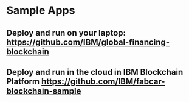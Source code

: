 # Sample Apps

##  Deploy and run on your laptop: https://github.com/IBM/global-financing-blockchain

##  Deploy and run in the cloud in IBM Blockchain Platform https://github.com/IBM/fabcar-blockchain-sample
